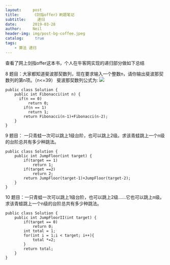 ```yaml
---
layout:     post
title:      《剑指offer》刷题笔记
subtitle:	  递归
date:       2019-03-28
author:     Neil
header-img: img/post-bg-coffee.jpeg
catalog: 	 true
tags:
    - 算法 递归
---
```


查看了网上剑指offer这本书，个人在牛客网实现的递归部分做如下总结

8 题目：大家都知道斐波那契数列，现在要求输入一个整数n，请你输出斐波那契数列的第n项。（n<=39）
斐波那契数列公式为:
![](https://ws1.sinaimg.cn/large/006tKfTcly1g1ism8ww0mj30fb03wt8n.jpg)

```
public class Solution {
    public int Fibonacci(int n) {
      if(n == 0)
          return 0;
        if(n == 1)
          return 1;
        return Fibonacci(n-1)+Fibonacci(n-2);
    }
}
```

9 题目： 一只青蛙一次可以跳上1级台阶，也可以跳上2级。求该青蛙跳上一个n级的台阶总共有多少种跳法。

```
public class Solution {
    public int JumpFloor(int target) {
        if(target == 1)
            return 1;
        if(target ==2)
            return 2;
        return JumpFloor(target-1)+JumpFloor(target-2);
    }
}
```

10 题目：一只青蛙一次可以跳上1级台阶，也可以跳上2级……它也可以跳上n级。求该青蛙跳上一个n级的台阶总共有多少种跳法。	

```
public class Solution {
    public int JumpFloorII(int target) {
        if(target == 0)
            return 0;
        int total = 1;
        for(int i = 1;i < target; i++){
            total *=2;
        }
        return total;
    }
}
```



